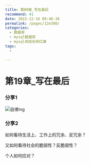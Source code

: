 ```yaml
---
title: 第00章_写在最后
recommend: 41
date: 2022-12-16 09:46:38
permalink: /pages/12e380/
categories:
  - 数据库
  - mysql数据库
  - mysql尚硅谷宋红康
tags:
  - 
 
---
```

# 第19章_写在最后

### 分享1

![自律ing](/img/mysql/自律ing.jpg)



### 分享2

如何看待生活上、工作上的冗余、反冗余？

又如何看待社会的脆弱性？反脆弱性？

个人如何应对？